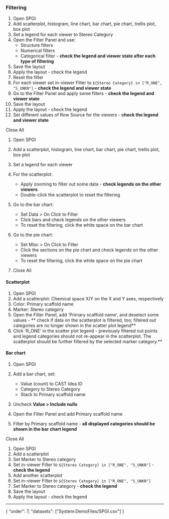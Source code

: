 ### Filtering 

1. Open SPGI
1. Add scatterplot, histogram, line chart, bar chart, pie chart, trellis plot, box plot
1. Set a legend for each viewer to Stereo Category
1. Open the Filter Panel and use:
   * Structure filters
   * Numerical filters
   * Categorical filter - **check the legend and viewer state after each type of filtering**
1. Save the layout
1. Apply the layout - check the legend
1. Reset the filter
1. For each viewer set in-viewer Filter to `${Stereo Category} in ["R_ONE", "S_UNKN"]` - **check the legend and viewer state**
1. Go to the Filter Panel and apply some filters - **check the legend and viewer state**
1. Save the layout
1. Apply the layout - check the legend
1. Set different values of Row Source for the viewers - **check the legend and viewer state**

Close All

1. Open SPGI
1. Add a scatterplot, histogram, line chart, bar chart, pie chart, trellis plot, box plot
1. Set a legend for each viewer
1. For the scatterplot:

   * Apply zooming to filter out some data - **check legends on the other viewers**
   * Double-click the scatterplot to reset the filtering
1. Go to the bar chart:

   * Set Data > On Click to Filter
   * Click bars and check legends on the other viewers
   * To reset the filtering, click the white space on the bar chart
1. Go to the pie chart:

   * Set Misc > On Click to Filter
   * Click the sections on the pie chart and check legends on the other viewers
   * To reset the filtering, click the white space on the pie chart
1. Close All

#### Scatterplot

1. Open SPGI
1. Add a scatterplot: Chemical space X/Y on the X and Y axes, respectively
1. Color: Primary scaffold name
1. Marker: Stereo category
1. Open the Filter Panel, add 'Primary scaffold name', and deselect some values -  ** check if data on the scatterplot is filtered, too; filtered out categories are no longer shown in the scatter plot legend**
1. Click 'R_ONE' in the scatter plot legend - previously filtered out points and legend categories should not re-appear in the scatterplot. The scatterplot should be further filtered by the selected marker category.**

#### Bar chart

1. Open SPGI
1. Add a bar chart, set:

   * Value (count) to CAST Idea ID 
   * Category to  Stereo Category 
   * Stack to Primary scaffold name
1. Uncheck **Value > Include nulls**
1. Open the Filter Panel and add Primary scaffold name
1. Filter by Primary scaffold name - **all displayed categories should be shown in the bar chart legend**

Close All

1. Open SPGI
1. Add a scatterplot
1. Set Marker to Stereo category
1. Set in-viewer Filter to `${Stereo Category} in ["R_ONE", "S_UNKN"]` - **check the legend**
1. Add another scatterplot
1. Set in-viewer Filter to `${Stereo Category} in ["R_ONE", "S_UNKN"]`
1. Set Marker to Stereo category - **check the legend**
1. Save the layout
1. Apply the layout - check the legend
---
{
  "order": 7,
  "datasets": ["System:DemoFiles/SPGI.csv"]
}